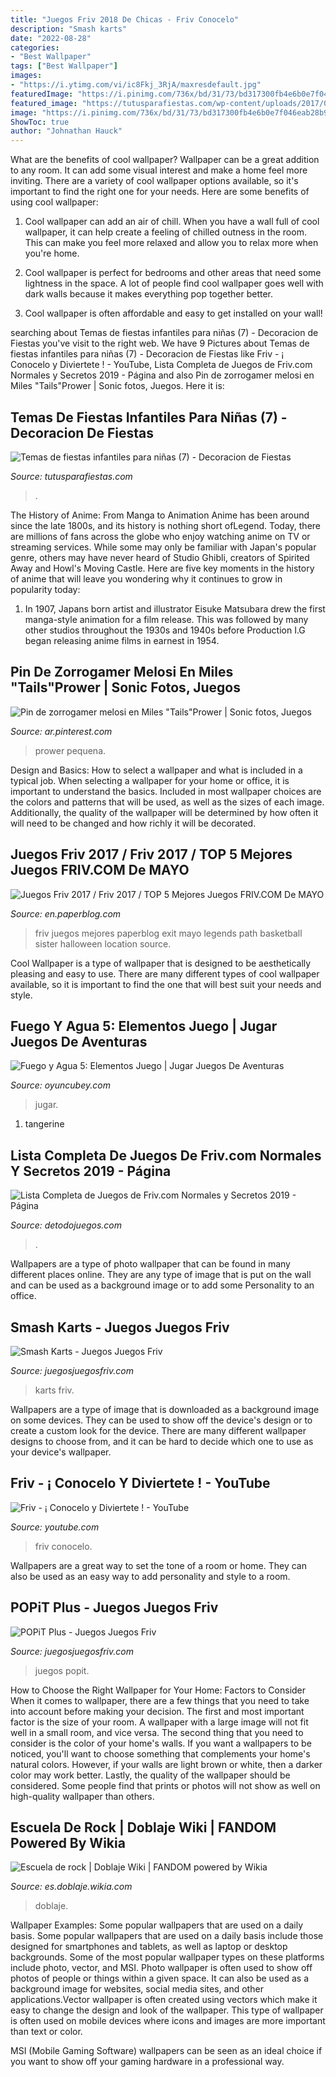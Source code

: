 ```yaml
---
title: "Juegos Friv 2018 De Chicas - Friv Conocelo"
description: "Smash karts"
date: "2022-08-28"
categories:
- "Best Wallpaper"
tags: ["Best Wallpaper"]
images:
- "https://i.ytimg.com/vi/ic8Fkj_3RjA/maxresdefault.jpg"
featuredImage: "https://i.pinimg.com/736x/bd/31/73/bd317300fb4e6b0e7f046eab28b930a6.jpg"
featured_image: "https://tutusparafiestas.com/wp-content/uploads/2017/01/Temas-de-fiestas-infantiles-para-niñas-7.jpg"
image: "https://i.pinimg.com/736x/bd/31/73/bd317300fb4e6b0e7f046eab28b930a6.jpg"
ShowToc: true
author: "Johnathan Hauck"
---
```



What are the benefits of cool wallpaper?
Wallpaper can be a great addition to any room. It can add some visual interest and make a home feel more inviting. There are a variety of cool wallpaper options available, so it's important to find the right one for your needs. Here are some benefits of using cool wallpaper: 
1. Cool wallpaper can add an air of chill. When you have a wall full of cool wallpaper, it can help create a feeling of chilled outness in the room. This can make you feel more relaxed and allow you to relax more when you're home. 

2. Cool wallpaper is perfect for bedrooms and other areas that need some lightness in the space. A lot of people find cool wallpaper goes well with dark walls because it makes everything pop together better. 

3. Cool wallpaper is often affordable and easy to get installed on your wall!

	

		
searching about Temas de fiestas infantiles para niñas (7) - Decoracion de Fiestas you've visit to the right web. We have 9 Pictures about Temas de fiestas infantiles para niñas (7) - Decoracion de Fiestas like Friv - ¡ Conocelo y Diviertete ! - YouTube, Lista Completa de Juegos de Friv.com Normales y Secretos 2019 - Página and also Pin de zorrogamer melosi en Miles &quot;Tails&quot;Prower | Sonic fotos, Juegos. Here it is:
		
    
## Temas De Fiestas Infantiles Para Niñas (7) - Decoracion De Fiestas

<img loading=lazy src="https://tutusparafiestas.com/wp-content/uploads/2017/01/Temas-de-fiestas-infantiles-para-niñas-7.jpg" onerror="this.onerror=null;this.src='https://tse3.mm.bing.net/th?id=OIP.qVcSaxYQDRkp6JOb-HmpeAHaJ4&amp;pid=15.1';" alt="Temas de fiestas infantiles para niñas (7) - Decoracion de Fiestas">

_Source: tutusparafiestas.com_

>. 

	

The History of Anime: From Manga to Animation
Anime has been around since the late 1800s, and its history is nothing short ofLegend. Today, there are millions of fans across the globe who enjoy watching anime on TV or streaming services. While some may only be familiar with Japan's popular genre, others may have never heard of Studio Ghibli, creators of Spirited Away and Howl's Moving Castle. Here are five key moments in the history of anime that will leave you wondering why it continues to grow in popularity today:
1) In 1907, Japans born artist and illustrator Eisuke Matsubara drew the first manga-style animation for a film release. This was followed by many other studios throughout the 1930s and 1940s before Production I.G began releasing anime films in earnest in 1954.

    
## Pin De Zorrogamer Melosi En Miles &quot;Tails&quot;Prower | Sonic Fotos, Juegos

<img loading=lazy src="https://i.pinimg.com/736x/bd/31/73/bd317300fb4e6b0e7f046eab28b930a6.jpg" onerror="this.onerror=null;this.src='https://tse3.mm.bing.net/th?id=OIP.v-uDoEuzh-i_m3Gt5TvEmgHaGI&amp;pid=15.1';" alt="Pin de zorrogamer melosi en Miles &quot;Tails&quot;Prower | Sonic fotos, Juegos">

_Source: ar.pinterest.com_

>prower pequena. 

	

Design and Basics: How to select a wallpaper and what is included in a typical job.
When selecting a wallpaper for your home or office, it is important to understand the basics. Included in most wallpaper choices are the colors and patterns that will be used, as well as the sizes of each image. Additionally, the quality of the wallpaper will be determined by how often it will need to be changed and how richly it will be decorated.

    
## Juegos Friv 2017 / Friv 2017 / TOP 5 Mejores Juegos FRIV.COM De MAYO

<img loading=lazy src="https://m5.paperblog.com/i/277/2772563/juegos-friv-2017-friv-2017-top-5-mejores-jueg-L-UKforD.jpeg" onerror="this.onerror=null;this.src='https://tse1.mm.bing.net/th?id=OIP.nEImDAFv-NMmly4zP2bUwwAAAA&amp;pid=15.1';" alt="Juegos Friv 2017 / Friv 2017 / TOP 5 Mejores Juegos FRIV.COM De MAYO">

_Source: en.paperblog.com_

>friv juegos mejores paperblog exit mayo legends path basketball sister halloween location source. 

	

Cool Wallpaper is a type of wallpaper that is designed to be aesthetically pleasing and easy to use. There are many different types of cool wallpaper available, so it is important to find the one that will best suit your needs and style.

    
## Fuego Y Agua 5: Elementos Juego | Jugar Juegos De Aventuras

<img loading=lazy src="https://s1.oyuncubey.com/jpg/500/FireboyandWatergirl5Elements.jpg" onerror="this.onerror=null;this.src='https://tse4.mm.bing.net/th?id=OIP.2VnvDtcRWEqn-8lEHInvFgHaHa&amp;pid=15.1';" alt="Fuego y Agua 5: Elementos Juego | Jugar Juegos De Aventuras">

_Source: oyuncubey.com_

>jugar. 

	

1. tangerine 

    
## Lista Completa De Juegos De Friv.com Normales Y Secretos 2019 - Página

<img loading=lazy src="http://detodojuegos.com/wp-content/uploads/2018/11/vlcsnap-2018-11-30-11h42m25s064.jpg" onerror="this.onerror=null;this.src='https://tse1.mm.bing.net/th?id=OIP.dCHphQeaGokIHyCHoNmOPwHaEL&amp;pid=15.1';" alt="Lista Completa de Juegos de Friv.com Normales y Secretos 2019 - Página">

_Source: detodojuegos.com_

>. 

	



Wallpapers are a type of photo wallpaper that can be found in many different places online. They are any type of image that is put on the wall and can be used as a background image or to add some Personality to an office.

    
## Smash Karts - Juegos Juegos Friv

<img loading=lazy src="https://www.juegosjuegosfriv.com/wp-content/uploads/2021/05/smash-karts.jpg" onerror="this.onerror=null;this.src='https://tse1.mm.bing.net/th?id=OIP.lmjrSPuWaS7kodMk_IFELQAAAA&amp;pid=15.1';" alt="Smash Karts - Juegos Juegos Friv">

_Source: juegosjuegosfriv.com_

>karts friv. 

	

Wallpapers are a type of image that is downloaded as a background image on some devices. They can be used to show off the device's design or to create a custom look for the device. There are many different wallpaper designs to choose from, and it can be hard to decide which one to use as your device's wallpaper.

    
## Friv - ¡ Conocelo Y Diviertete ! - YouTube

<img loading=lazy src="https://i.ytimg.com/vi/ic8Fkj_3RjA/maxresdefault.jpg" onerror="this.onerror=null;this.src='https://tse2.mm.bing.net/th?id=OIP.qWN7lkbmDbiBaqFcu8E9pgHaEK&amp;pid=15.1';" alt="Friv - ¡ Conocelo y Diviertete ! - YouTube">

_Source: youtube.com_

>friv conocelo. 

	

Wallpapers are a great way to set the tone of a room or home. They can also be used as an easy way to add personality and style to a room.

    
## POPiT Plus - Juegos Juegos Friv

<img loading=lazy src="https://www.juegosjuegosfriv.com/wp-content/uploads/thumbs/auto/P/pop-it-master-220x220.jpeg" onerror="this.onerror=null;this.src='https://tse4.mm.bing.net/th?id=OIP.Y3wMnXtxiYqn2PihpJntcQAAAA&amp;pid=15.1';" alt="POPiT Plus - Juegos Juegos Friv">

_Source: juegosjuegosfriv.com_

>juegos popit. 

	

How to Choose the Right Wallpaper for Your Home: Factors to Consider
When it comes to wallpaper, there are a few things that you need to take into account before making your decision. The first and most important factor is the size of your room. A wallpaper with a large image will not fit well in a small room, and vice versa. 
The second thing that you need to consider is the color of your home's walls. If you want a wallpapers to be noticed, you'll want to choose something that complements your home's natural colors. However, if your walls are light brown or white, then a darker color may work better. 
Lastly, the quality of the wallpaper should be considered. Some people find that prints or photos will not show as well on high-quality wallpaper than others.

    
## Escuela De Rock | Doblaje Wiki | FANDOM Powered By Wikia

<img loading=lazy src="https://vignette.wikia.nocookie.net/doblaje/images/7/7d/TheSchoolofRock.jpg/revision/latest?cb=20100127161115&amp;path-prefix=es" onerror="this.onerror=null;this.src='https://tse1.mm.bing.net/th?id=OIP.ixMYVgqXPsuBG6zTj3rAdwHaLH&amp;pid=15.1';" alt="Escuela de rock | Doblaje Wiki | FANDOM powered by Wikia">

_Source: es.doblaje.wikia.com_

>doblaje. 

	

Wallpaper Examples: Some popular wallpapers that are used on a daily basis.
Some popular wallpapers that are used on a daily basis include those designed for smartphones and tablets, as well as laptop or desktop backgrounds. Some of the most popular wallpaper types on these platforms include photo, vector, and MSI. 
Photo wallpaper is often used to show off photos of people or things within a given space. It can also be used as a background image for websites, social media sites, and other applications.Vector wallpaper is often created using vectors which make it easy to change the design and look of the wallpaper. This type of wallpaper is often used on mobile devices where icons and images are more important than text or color. 

MSI (Mobile Gaming Software) wallpapers can be seen as an ideal choice if you want to show off your gaming hardware in a professional way.

